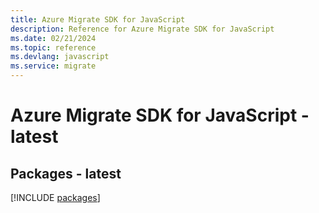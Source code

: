 ```yaml
---
title: Azure Migrate SDK for JavaScript
description: Reference for Azure Migrate SDK for JavaScript
ms.date: 02/21/2024
ms.topic: reference
ms.devlang: javascript
ms.service: migrate
---
```

# Azure Migrate SDK for JavaScript - latest
## Packages - latest
[!INCLUDE [packages](migrate-index.md)]